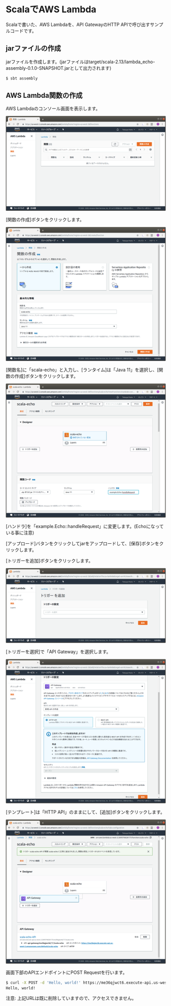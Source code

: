 # ScalaでAWS Lambda

Scalaで書いた、AWS Lambdaを、API GatewayのHTTP APIで呼び出すサンプルコードです。

## jarファイルの作成

jarファイルを作成します。(jarファイルはtarget/scala-2.13/lambda_echo-assembly-0.1.0-SNAPSHOT.jarとして出力されます)

```bash
$ sbt assembly
```

## AWS Lambda関数の作成

AWS Lambdaのコンソール画面を表示します。

![Lambda func](images/aws_lambda_func.png)

[関数の作成]ボタンをクリックします。

![Lambda func create](images/lambda_func_create.png)

[関数名]に「scala-echo」と入力し、[ランタイム]は「Java 11」を選択し、[関数の作成]ボタンをクリックします。

![scla-echo func](images/scala-echo-func.png)

[ハンドラ]を「example.Echo::handleRequest」に変更します。(Echoになっている事に注意)

[アップロード]バタンをクリックしてjarをアップロードして、[保存]ボタンをクリックします。

[トリガーを追加]ボタンをクリックします。

![add trigger](images/add_trigger.png)

[トリガーを選択]で「API Gateway」を選択します。

![set trigger](images/set_trigger.png)

[テンプレート]は「HTTP API」のままにして、[追加]ボタンをクリックします。

![configured lambda](images/configured_lambda.png)

画面下部のAPIエンドポイントにPOST Requestを行います。

```bash
$ curl -X POST -d 'Hello, world!' https://me36qjwct6.execute-api.us-west-2.amazonaws.com/default/scala-echo
Hello, world!
```

注意: 上記URLは既に削除していますので、アクセスできません。
